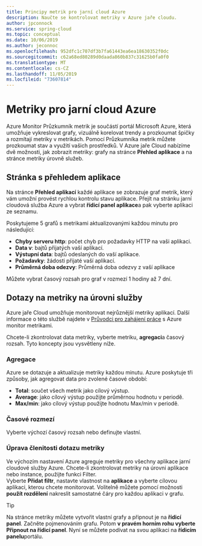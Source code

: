 ```yaml
---
title: Principy metrik pro jarní cloud Azure
description: Naučte se kontrolovat metriky v Azure jaře cloudu.
author: jpconnock
ms.service: spring-cloud
ms.topic: conceptual
ms.date: 10/06/2019
ms.author: jeconnoc
ms.openlocfilehash: 952dfc1c707df3b7fa61443ea6ea18630352f0dc
ms.sourcegitcommit: c62a68ed80289d0daada860b837c31625b0fa0f0
ms.translationtype: MT
ms.contentlocale: cs-CZ
ms.lasthandoff: 11/05/2019
ms.locfileid: "73607814"
---
```

# <a name="metrics-for-azure-spring-cloud"></a>Metriky pro jarní cloud Azure

Azure Monitor Průzkumník metrik je součástí portál Microsoft Azure, která umožňuje vykreslovat grafy, vizuálně korelovat trendy a prozkoumat špičky a rozmítají metriky v metrikách. Pomocí Průzkumníka metrik můžete prozkoumat stav a využití vašich prostředků. V Azure jaře Cloud nabízíme dvě možnosti, jak zobrazit metriky: grafy na stránce **Přehled aplikace** a na stránce metriky úrovně služeb.

## <a name="application-overview-page"></a>Stránka s přehledem aplikace

Na stránce **Přehled aplikací** každé aplikace se zobrazuje graf metrik, který vám umožní provést rychlou kontrolu stavu aplikace.  Přejít na stránku jarní cloudová služba Azure a vybrat **řídicí panel aplikace**a pak vyberte aplikaci ze seznamu.  

Poskytujeme 5 grafů s metrikami aktualizovanými každou minutu pro následující:

* **Chyby serveru http**: počet chyb pro požadavky HTTP na vaši aplikaci.
* **Data v**: bajtů přijatých vaší aplikací.
* **Výstupní data**: bajtů odeslaných do vaší aplikace.
* **Požadavky**: žádosti přijaté vaší aplikací.
* **Průměrná doba odezvy**: Průměrná doba odezvy z vaší aplikace

Můžete vybrat časový rozsah pro graf v rozmezí 1 hodiny až 7 dní.

## <a name="service-level-metric-queries"></a>Dotazy na metriky na úrovni služby

Azure jaře Cloud umožňuje monitorovat nejrůznější metriky aplikací. Další informace o této službě najdete v [Průvodci pro zahájení práce](https://docs.microsoft.com/azure/azure-monitor/platform/metrics-getting-started) s Azure monitor metrikami.

Chcete-li zkontrolovat data metriky, vyberte metriku, **agregaci**a časový rozsah.  Tyto koncepty jsou vysvětleny níže.

### <a name="aggregation"></a>Agregace 

Azure se dotazuje a aktualizuje metriky každou minutu. Azure poskytuje tři způsoby, jak agregovat data pro zvolené časové období:

* **Total**: součet všech metrik jako cílový výstup.
* **Average**: jako cílový výstup použijte průměrnou hodnotu v periodě.
* **Max/min**: jako cílový výstup použijte hodnotu Max/min v periodě.

### <a name="time-range"></a>Časové rozmezí

Vyberte výchozí časový rozsah nebo definujte vlastní.

### <a name="modifying-the-granularity-of-your-metric-query"></a>Úprava členitosti dotazu metriky

Ve výchozím nastavení Azure agreguje metriky pro všechny aplikace jarní cloudové služby Azure. Chcete-li zkontrolovat metriky na úrovni aplikace nebo instance, použijte funkci Filter.  
Vyberte **Přidat filtr**, nastavte vlastnost na **aplikace** a vyberte cílovou aplikaci, kterou chcete monitorovat. Volitelně můžete pomocí možnosti **použít rozdělení** nakreslit samostatné čáry pro každou aplikaci v grafu.

>[!TIP]
> Na stránce metriky můžete vytvořit vlastní grafy a připnout je na **řídicí panel**. Začněte pojmenováním grafu.  Potom **v pravém horním rohu vyberte Připnout na řídicí panel**. Nyní se můžete podívat na svou aplikaci na **řídicím panelu**portálu.